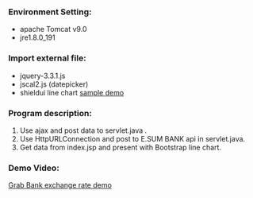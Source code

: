 ### Environment Setting:
* apache Tomcat v9.0    
* jre1.8.0_191
### Import external file:
* jquery-3.3.1.js
* jscal2.js (datepicker)
* shieldui line chart [sample demo](https://demos.shieldui.com/web/line-chart/basic-usage)
### Program description:
1. Use ajax and post data to servlet.java . 
2. Use HttpURLConnection and post to E.SUM BANK api in servlet.java. 
3. Get data from index.jsp and present with Bootstrap line chart.
### Demo Video:
[Grab Bank exchange rate demo](https://www.youtube.com/watch?v=freZbbr1Wmc/ "video")

